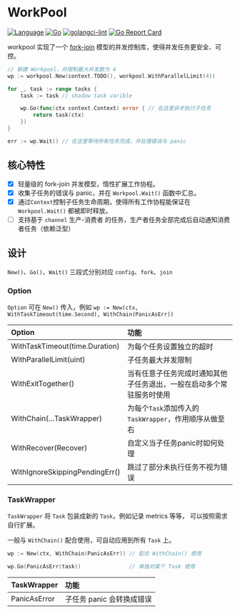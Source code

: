 # WorkPool
[![Language](https://img.shields.io/badge/Language-Go-blue.svg)](https://golang.org/)
[![Go](https://github.com/nextzhou/workpool/actions/workflows/go.yml/badge.svg)](https://github.com/nextzhou/workpool/actions/workflows/go.yml)
[![golangci-lint](https://github.com/nextzhou/workpool/actions/workflows/golangci-lint.yml/badge.svg)](https://github.com/nextzhou/workpool/actions/workflows/golangci-lint.yml)
[![Go Report Card](https://goreportcard.com/badge/github.com/nextzhou/workpool)](https://goreportcard.com/report/github.com/nextzhou/workpool)

workpool 实现了一个 [fork-join](https://zh.wikipedia.org/wiki/Fork-join%E6%A8%A1%E5%9E%8B) 模型的并发控制库，使得并发任务更安全、可控。


```go
// 新建 Workpool，并限制最大并发数为 4
wp := workpool.New(context.TODO(), workpool.WithParallelLimit(4))

for _, task := range tasks {
    task := task // shadow task varible

    wp.Go(func(ctx context.Context) error { // 在这里异步执行子任务
        return task(ctx)
    })
}

err := wp.Wait() // 在这里等待所有任务完成，并处理错误与 panic
```

## 核心特性

- [x] 轻量级的 fork-join 并发模型，惰性扩展工作协程。
- [x] 收集子任务的错误与 panic，并在 `Workpool.Wait()` 函数中汇总。
- [x] 通过`Context`控制子任务生命周期，使得所有工作协程能保证在 `Workpool.Wait()` 都被即时释放。
- [ ] 支持基于 `channel` 生产-消费者 的任务，生产者任务全部完成后自动通知消费者任务（依赖泛型）

## 设计

 `New()`、`Go()`、`Wait()` 三段式分别对应 `config`、`fork`、`join`

### Option

`Option` 可在 `New()` 传入，例如 `wp := New(ctx, WithTaskTimeout(time.Second), WithChain(PanicAsErr))`

|Option|功能|
|:-----|:-----|
|WithTaskTimeout(time.Duration)|为每个任务设置独立的超时|
|WithParallelLimit(uint)|子任务最大并发限制|
|WithExitTogether()|当有任意子任务完成时通知其他子任务退出，一般在启动多个常驻服务时使用|
|WithChain(...TaskWrapper)|为每个`Task`添加传入的`TaskWrapper`，作用顺序从做至右|
|WithRecover(Recover)|自定义当子任务panic时如何处理|
|WithIgnoreSkippingPendingErr()|跳过了部分未执行任务不视为错误|

### TaskWrapper

`TaskWrapper` 将 `Task` 包装成新的 `Task`，例如记录 metrics 等等， 可以按照需求自行扩展。

一般与 `WithChain()` 配合使用，可自动应用到所有 `Task` 上。

```go
wp := New(ctx, WithChain(PanicAsErr)) // 配合 WithChain() 使用

wp.Go(PanicAsErr(task))               // 单独对某个 Task 使用
```

|TaskWrapper|功能|
|:----------|:---|
|PanicAsError|子任务 panic 会转换成错误|

